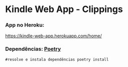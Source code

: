 # Kindle Web App - Clippings
### App no Heroku:
  https://kindle-web-app.herokuapp.com/home/

### Dependências: [Poetry](https://python-poetry.org/)
`#resolve e instala dependências
poetry install`
